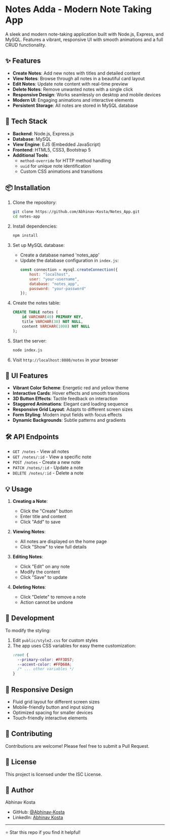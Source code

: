 # Notes Adda - Modern Note Taking App

A sleek and modern note-taking application built with Node.js, Express, and MySQL. Features a vibrant, responsive UI with smooth animations and a full CRUD functionality.


## ✨ Features

- **Create Notes**: Add new notes with titles and detailed content
- **View Notes**: Browse through all notes in a beautiful card layout
- **Edit Notes**: Update note content with real-time preview
- **Delete Notes**: Remove unwanted notes with a single click
- **Responsive Design**: Works seamlessly on desktop and mobile devices
- **Modern UI**: Engaging animations and interactive elements
- **Persistent Storage**: All notes are stored in MySQL database

## 🚀 Tech Stack

- **Backend**: Node.js, Express.js
- **Database**: MySQL
- **View Engine**: EJS (Embedded JavaScript)
- **Frontend**: HTML5, CSS3, Bootstrap 5
- **Additional Tools**:
  - `method-override` for HTTP method handling
  - `uuid` for unique note identification
  - Custom CSS animations and transitions

## 📦 Installation

1. Clone the repository:
   ```bash
   git clone https://github.com/Abhinav-Kosta/Notes_App.git
   cd notes-app
   ```

2. Install dependencies:
   ```bash
   npm install
   ```

3. Set up MySQL database:
   - Create a database named 'notes_app'
   - Update the database configuration in `index.js`:
     ```javascript
     const connection = mysql.createConnection({
         host: "localhost",
         user: "your-username",
         database: "notes_app",
         password: "your-password"
     });
     ```

4. Create the notes table:
   ```sql
   CREATE TABLE notes (
       id VARCHAR(40) PRIMARY KEY,
       title VARCHAR(30) NOT NULL,
       content VARCHAR(1000) NOT NULL
   );
   ```

5. Start the server:
   ```bash
   node index.js
   ```

6. Visit `http://localhost:8080/notes` in your browser

## 🎨 UI Features

- **Vibrant Color Scheme**: Energetic red and yellow theme
- **Interactive Cards**: Hover effects and smooth transitions
- **3D Button Effects**: Tactile feedback on interaction
- **Staggered Animations**: Elegant card loading sequence
- **Responsive Grid Layout**: Adapts to different screen sizes
- **Form Styling**: Modern input fields with focus effects
- **Dynamic Backgrounds**: Subtle patterns and gradients

## 🛠️ API Endpoints

- `GET /notes` - View all notes
- `GET /notes/:id` - View a specific note
- `POST /notes` - Create a new note
- `PATCH /notes/:id` - Update a note
- `DELETE /notes/:id` - Delete a note

## 💡 Usage

1. **Creating a Note**:
   - Click the "Create" button
   - Enter title and content
   - Click "Add" to save

2. **Viewing Notes**:
   - All notes are displayed on the home page
   - Click "Show" to view full details

3. **Editing Notes**:
   - Click "Edit" on any note
   - Modify the content
   - Click "Save" to update

4. **Deleting Notes**:
   - Click "Delete" to remove a note
   - Action cannot be undone

## 🔧 Development

To modify the styling:
1. Edit `public/style2.css` for custom styles
2. The app uses CSS variables for easy theme customization:
   ```css
   :root {
     --primary-color: #FF3D57;
     --accent-color: #FFD60A;
     /* ... other variables */
   }
   ```

## 📱 Responsive Design

- Fluid grid layout for different screen sizes
- Mobile-friendly button and input sizing
- Optimized spacing for smaller devices
- Touch-friendly interactive elements

## 🤝 Contributing

Contributions are welcome! Please feel free to submit a Pull Request.

## 📄 License

This project is licensed under the ISC License.

## 👤 Author

Abhinav Kosta
- GitHub: [@Abhinav-Kosta](https://github.com/Abhinav-Kosta/Notes_App)
- LinkedIn: [Abhinav Kosta]( https://www.linkedin.com/in/abhinav-kosta-188987304/)

---
⭐️ Star this repo if you find it helpful!
